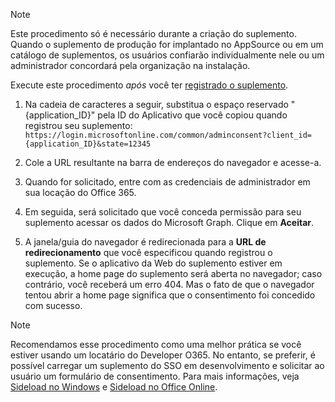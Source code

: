 
> [!NOTE]
> Este procedimento só é necessário durante a criação do suplemento. Quando o suplemento de produção for implantado no AppSource ou em um catálogo de suplementos, os usuários confiarão individualmente nele ou um administrador concordará pela organização na instalação.

Execute este procedimento *após* você ter [registrado o suplemento](../develop/register-sso-add-in-aad-v2.md).

1. Na cadeia de caracteres a seguir, substitua o espaço reservado "{application_ID}" pela ID do Aplicativo que você copiou quando registrou seu suplemento:  `https://login.microsoftonline.com/common/adminconsent?client_id={application_ID}&state=12345`

1. Cole a URL resultante na barra de endereços do navegador e acesse-a.

1. Quando for solicitado, entre com as credenciais de administrador em sua locação do Office 365.

1. Em seguida, será solicitado que você conceda permissão para seu suplemento acessar os dados do Microsoft Graph. Clique em **Aceitar**.

1. A janela/guia do navegador é redirecionada para a **URL de redirecionamento** que você especificou quando registrou o suplemento. Se o aplicativo da Web do suplemento estiver em execução, a home page do suplemento será aberta no navegador; caso contrário, você receberá um erro 404. Mas o fato de que o navegador tentou abrir a home page significa que o consentimento foi concedido com sucesso.

>[!NOTE]
>Recomendamos esse procedimento como uma melhor prática se você estiver usando um locatário do Developer O365. No entanto, se preferir, é possível carregar um suplemento do SSO em desenvolvimento e solicitar ao usuário um formulário de consentimento. Para mais informações, veja [Sideload no Windows](https://docs.microsoft.com/en-us/office/dev/add-ins/testing/create-a-network-shared-folder-catalog-for-task-pane-and-content-add-ins) e [Sideload no Office Online](https://docs.microsoft.com/en-us/office/dev/add-ins/testing/sideload-office-add-ins-for-testing).

